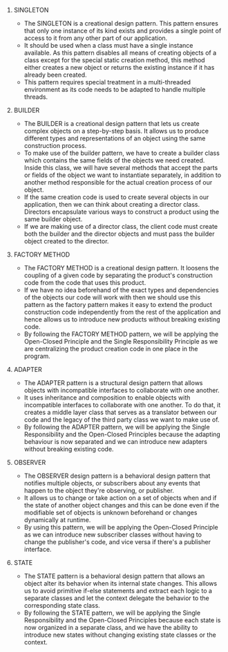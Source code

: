 1. SINGLETON 
    - The SINGLETON is a creational design pattern. This pattern ensures that only one instance of its kind exists and
    provides a single point of access to it from any other part of our application. 
    - It should be used when a class must have a single instance available. As this pattern disables all means of 
    creating objects of a class except for the special static creation method, this method either creates a new object
    or returns the existing instance if it has already been created.
    - This pattern requires special treatment in a multi-threaded environment as its code needs to be adapted to handle
    multiple threads.

2. BUILDER
   - The BUILDER is a creational design pattern that lets us create complex objects on a step-by-step basis. It allows us
   to produce different types and representations of an object using the same construction process.
   - To make use of the builder pattern, we have to create a builder class which contains the same fields of the objects
   we need created. Inside this class, we will have several methods that accept the parts or fields of the object we want 
   to instantiate separately, in addition to another method responsible for the actual creation process of our object.
   - If the same creation code is used to create several objects in our application, then we can think about creating a
   director class. Directors encapsulate various ways to construct a product using the same builder object.
   - If we are making use of a director class, the client code must create both the builder and the director objects and
   must pass the builder object created to the director.

3. FACTORY METHOD
   - The FACTORY METHOD is a creational design pattern. It loosens the coupling of a given code by separating the
   product's construction code from the code that uses this product. 
   - If we have no idea beforehand of the exact types and dependencies of the objects our code will work with then we
   should use this pattern as the factory pattern makes it easy to extend the product construction code
   independently from the rest of the application and hence allows us to introduce new products without breaking
   existing code.
   - By following the FACTORY METHOD pattern, we will be applying the Open-Closed Principle and the Single Responsibility
   Principle as we are centralizing the product creation code in one place in the program.

4. ADAPTER
   - The ADAPTER pattern is a structural design pattern that allows objects with incompatible interfaces to collaborate
   with one another.
   - It uses inheritance and composition to enable objects with incompatible interfaces to collaborate with one another.
   To do that, it creates a middle layer class that serves as a translator between our code and the legacy of the third
   party class we want to make use of.
   - By following the ADAPTER pattern, we will be applying the Single Responsibility and the Open-Closed Principles
   because the adapting behaviour is now separated and we can introduce new adapters without breaking existing code.

5. OBSERVER
   - The OBSERVER design pattern is a behavioral design pattern that notifies multiple objects, or subscribers about
   any events that happen to the object they're observing, or publisher.
   - It allows us to change or take action on a set of objects when and if the state of another object changes and this
   can be done even if the modifiable set of objects is unknown beforehand or changes dynamically at runtime.
   - By using this pattern, we will be applying the Open-Closed Principle as we can introduce new subscriber classes
   without having to change the publisher's code, and vice versa if there's a publisher interface.

6. STATE
   - The STATE pattern is a behavioral design pattern that allows an object alter its behavior when its internal state
   changes. This allows us to avoid primitive if-else statements and extract each logic to a separate classes and let 
   the context delegate the behavior to the corresponding state class.
   - By following the STATE pattern, we will be applying the Single Responsibility and the Open-Closed Principles
   because each state is now organized in a separate class, and we have the ability to introduce new states without
   changing existing state classes or the context.